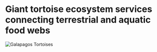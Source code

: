 # Giant tortoise ecosystem services connecting terrestrial and aquatic food webs 


![Galapagos Tortoises](https://www.mpg.de/11588404/original-1626697505.webp?t=eyJ3aWR0aCI6NjgyLCJmaWxlX2V4dGVuc2lvbiI6IndlYnAiLCJvYmpfaWQiOjExNTg4NDA0fQ%3D%3D--93af1a5a49a0a5744d3d0bd62b2d96c67767ef27)

